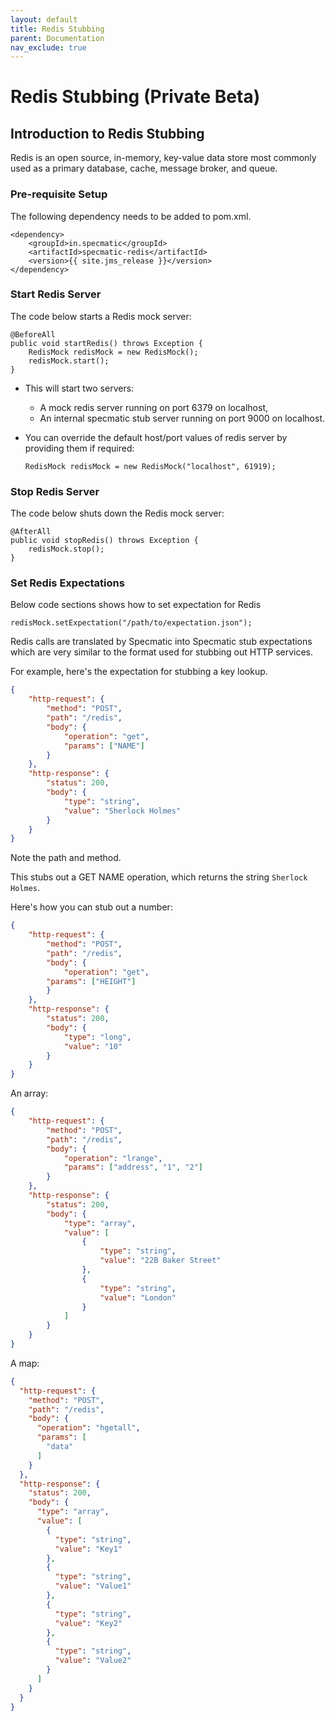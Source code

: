 ```yaml
---
layout: default
title: Redis Stubbing
parent: Documentation
nav_exclude: true
---
```


# Redis Stubbing (Private Beta)

## Introduction to Redis Stubbing

Redis is an open source, in-memory, key-value data store most commonly used as a primary database, cache, message broker, and queue.

### Pre-requisite Setup

The following dependency needs to be added to pom.xml.

```
<dependency>
    <groupId>in.specmatic</groupId>
    <artifactId>specmatic-redis</artifactId>
    <version>{{ site.jms_release }}</version>
</dependency>
```

### Start Redis Server

The code below starts a Redis mock server:

```
@BeforeAll
public void startRedis() throws Exception {
    RedisMock redisMock = new RedisMock();
    redisMock.start();
}
```

* This will start two servers:

  * A mock redis server running on port 6379 on localhost,
  * An internal specmatic stub server running on port 9000 on localhost.
* You can override the default host/port values of redis server by providing them if required:

    ```
    RedisMock redisMock = new RedisMock("localhost", 61919);
    ```

### Stop Redis Server

The code below shuts down the Redis mock server:

```
@AfterAll
public void stopRedis() throws Exception {
    redisMock.stop();
}
```

### Set Redis Expectations

Below code sections shows how to set expectation for Redis
```
redisMock.setExpectation("/path/to/expectation.json");
```

Redis calls are translated by Specmatic into Specmatic stub expectations which are very similar to the format used for stubbing out HTTP services.

For example, here's the expectation for stubbing a key lookup.

```json
{
    "http-request": {
        "method": "POST",
        "path": "/redis",
        "body": {
            "operation": "get",
            "params": ["NAME"]
        }
    },
    "http-response": {
        "status": 200,
        "body": {
            "type": "string",
            "value": "Sherlock Holmes"
        }
    }
}
```

Note the path and method.

This stubs out a GET NAME operation, which returns the string `Sherlock Holmes`.

Here's how you can stub out a number:

```json
{
    "http-request": {
        "method": "POST",
        "path": "/redis",
        "body": {
            "operation": "get",
        "params": ["HEIGHT"]
        }
    },
    "http-response": {
        "status": 200,
        "body": {
            "type": "long",
            "value": "10"
        }
    }
}
```

An array:

```json
{
    "http-request": {
        "method": "POST",
        "path": "/redis",
        "body": {
            "operation": "lrange",
            "params": ["address", "1", "2"]
        }
    },
    "http-response": {
        "status": 200,
        "body": {
            "type": "array",
            "value": [
                {
                    "type": "string",
                    "value": "22B Baker Street"
                },
                {
                    "type": "string",
                    "value": "London"
                }
            ]
        }
    }
}
```

A map:

```json
{
  "http-request": {
    "method": "POST",
    "path": "/redis",
    "body": {
      "operation": "hgetall",
      "params": [
        "data"
      ]
    }
  },
  "http-response": {
    "status": 200,
    "body": {
      "type": "array",
      "value": [
        {
          "type": "string",
          "value": "Key1"
        },
        {
          "type": "string",
          "value": "Value1"
        },
        {
          "type": "string",
          "value": "Key2"
        },
        {
          "type": "string",
          "value": "Value2"
        }
      ]
    }
  }
}
```
